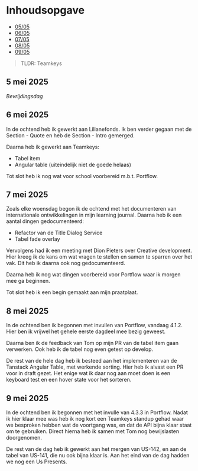 # Inhoudsopgave

  - [05/05](#5-mei-2025)
  - [06/05](#6-mei-2025)
  - [07/05](#7-mei-2025)
  - [08/05](#8-mei-2025)
  - [09/05](#9-mei-2025)

> TLDR: Teamkeys

## 5 mei 2025

_Bevrijdingsdag_

## 6 mei 2025

In de ochtend heb ik gewerkt aan Lilianefonds. Ik ben verder gegaan met de Section - Quote en heb de Section - Intro gemerged. 

Daarna heb ik gewerkt aan Teamkeys:
- Tabel item
- Angular table (uiteindelijk niet de goede helaas)

Tot slot heb ik nog wat voor school voorbereid m.b.t. Portflow.

## 7 mei 2025

Zoals elke woensdag begon ik de ochtend met het documenteren van internationale ontwikkelingen in mijn learning journal. Daarna heb ik een aantal dingen gedocumenteerd:

- Refactor van de Title Dialog Service
- Tabel fade overlay

Vervolgens had ik een meeting met Dion Pieters over Creative development. Hier kreeg ik de kans om wat vragen te stellen en samen te sparren over het vak. Dit heb ik daarna ook nog gedocumenteerd.

Daarna heb ik nog wat dingen voorbereid voor Portflow waar ik morgen mee ga beginnen.

Tot slot heb ik een begin gemaakt aan mijn praatplaat.

## 8 mei 2025

In de ochtend ben ik begonnen met invullen van Portflow, vandaag 4.1.2. Hier ben ik vrijwel het gehele eerste dagdeel mee bezig geweest.

Daarna ben ik de feedback van Tom op mijn PR van de tabel item gaan verwerken. Ook heb ik de tabel nog even getest op develop.

De rest van de hele dag heb ik besteed aan het implementeren van de Tanstack Angular Table, met werkende sorting. Hier heb ik alvast een PR voor in draft gezet. Het enige wat ik daar nog aan moet doen is een keyboard test en een hover state voor het sorteren.

## 9 mei 2025

In de ochtend ben ik begonnen met het invulle van 4.3.3 in Portflow. Nadat ik hier klaar mee was heb ik nog kort een Teamkeys standup gehad waar we besproken hebben wat de voortgang was, en dat de API bijna klaar staat om te gebruiken. Direct hierna heb ik samen met Tom nog bewijslasten doorgenomen.

De rest van de dag heb ik gewerkt aan het mergen van US-142, en aan de tabel van US-141, die nu ook bijna klaar is. Aan het eind van de dag hadden we nog een Us Presents.
